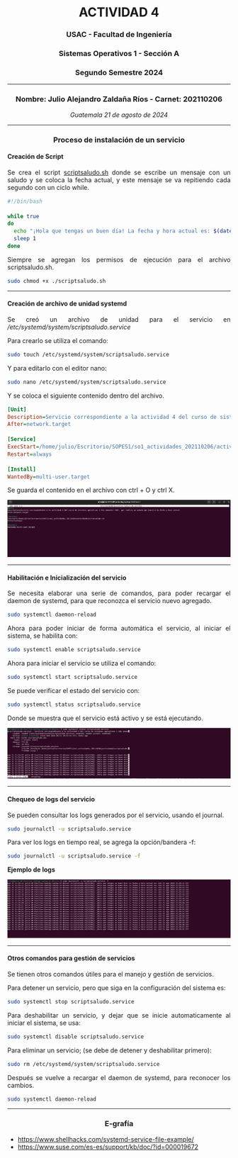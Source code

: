 # <div align="center">ACTIVIDAD 4</div>
### <div align="center">USAC - Facultad de Ingeniería</div>
### <div align="center">Sistemas Operativos 1 - Sección A</div>
### <div align="center">Segundo Semestre 2024</div>
___

### <div align="center">Nombre: Julio Alejandro Zaldaña Ríos - Carnet: 202110206</div>
*<div align="center">Guatemala 21 de agosto de 2024</div>*
___

<div style="text-align: justify;">

### **<div align="center">Proceso de instalación de un servicio</div>**


#### **Creación de Script**

Se crea el script [scriptsaludo.sh](./scriptsaludo.sh) donde se escribe un mensaje con un saludo y se coloca la fecha actual, y este mensaje se va repitiendo cada segundo con un ciclo while.

```bash
#!/bin/bash

while true
do
  echo "¡Hola que tengas un buen día! La fecha y hora actual es: $(date)"
  sleep 1
done
```

Siempre se agregan los permisos de ejecución para el archivo scriptsaludo.sh.

```bash
sudo chmod +x ./scriptsaludo.sh
```

_____

#### **Creación de archivo de unidad systemd**

Se creó un archivo de unidad para el servicio en */etc/systemd/system/scriptsaludo.service*

Para crearlo se utiliza el comando:

```bash
sudo touch /etc/systemd/system/scriptsaludo.service
```
Y para editarlo con el editor nano:

```bash
sudo nano /etc/systemd/system/scriptsaludo.service
```

Y se coloca el siguiente contenido dentro del archivo.

```ini
[Unit]
Description=Servicio correspondiente a la actividad 4 del curso de sistemas operativos 1 2do semestre 2024, que realiza un saludo que muestra la fecha y hora actual
After=network.target

[Service]
ExecStart=/home/julio/Escritorio/SOPES1/so1_actividades_202110206/actividad4/scriptsaludo.sh
Restart=always

[Install]
WantedBy=multi-user.target

```

Se guarda el contenido en el archivo con ctrl + O y ctrl X.

![alt text](./images/nano.png)

_____

#### **Habilitación e Inicialización del servicio**

Se necesita elaborar una serie de comandos, para poder recargar el daemon de systemd, para que reconozca el servicio nuevo agregado.

```bash
sudo systemctl daemon-reload
```

Ahora para poder iniciar de forma automática el servicio, al iniciar el sistema, se habilita con:

```bash
sudo systemctl enable scriptsaludo.service
```

Ahora para iniciar el servicio se utiliza el comando:

```bash
sudo systemctl start scriptsaludo.service
```

Se puede verificar el estado del servicio con:

```bash
sudo systemctl status scriptsaludo.service
```

Donde se muestra que el servicio está activo y se está ejecutando.

![alt text](./images/status.png)

_____

#### **Chequeo de logs del servicio**

Se pueden consultar los logs generados por el servicio, usando el journal.

```bash
sudo journalctl -u scriptsaludo.service
```

Para ver los logs en tiempo real, se agrega la opción/bandera -f:

```bash
sudo journalctl -u scriptsaludo.service -f
```

**Ejemplo de logs**

![alt text](./images/journal.png)

____

#### Otros comandos para gestión de servicios

Se tienen otros comandos útiles para el manejo y gestión de servicios.

Para detener un servicio, pero que siga en la configuración del sistema es:

```bash
sudo systemctl stop scriptsaludo.service
```

Para deshabilitar un servicio, y dejar que se inicie automaticamente al iniciar el sistema, se usa:

```bash
sudo systemctl disable scriptsaludo.service
```

Para eliminar un servicio; (se debe de detener y deshabilitar primero):

```bash
sudo rm /etc/systemd/system/scriptsaludo.service
```

Después se vuelve a recargar el daemon de systemd, para reconocer los cambios.

```bash
sudo systemctl daemon-reload
```

_______


### **<div align="center">E-grafía</div>** 

* https://www.shellhacks.com/systemd-service-file-example/
* https://www.suse.com/es-es/support/kb/doc/?id=000019672

